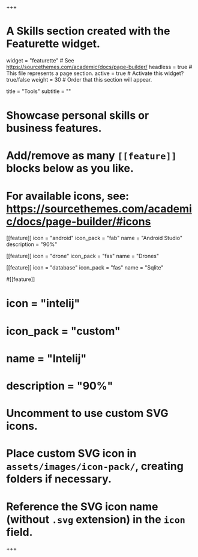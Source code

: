 +++
# A Skills section created with the Featurette widget.
widget = "featurette"  # See https://sourcethemes.com/academic/docs/page-builder/
headless = true  # This file represents a page section.
active = true  # Activate this widget? true/false
weight = 30  # Order that this section will appear.

title = "Tools"
subtitle = ""

# Showcase personal skills or business features.
# 
# Add/remove as many `[[feature]]` blocks below as you like.
# 
# For available icons, see: https://sourcethemes.com/academic/docs/page-builder/#icons

[[feature]]
  icon = "android"
  icon_pack = "fab"
  name = "Android Studio"
  description = "90%"
          
[[feature]]
  icon = "drone"
  icon_pack = "fas"
  name = "Drones"
  
[[feature]]
  icon = "database"
  icon_pack = "fas"
  name = "Sqlite"

#[[feature]]
#  icon = "intelij"
#  icon_pack = "custom"
#  name = "Intelij"
#  description = "90%"

# Uncomment to use custom SVG icons.
# Place custom SVG icon in `assets/images/icon-pack/`, creating folders if necessary.
# Reference the SVG icon name (without `.svg` extension) in the `icon` field.
   
+++
